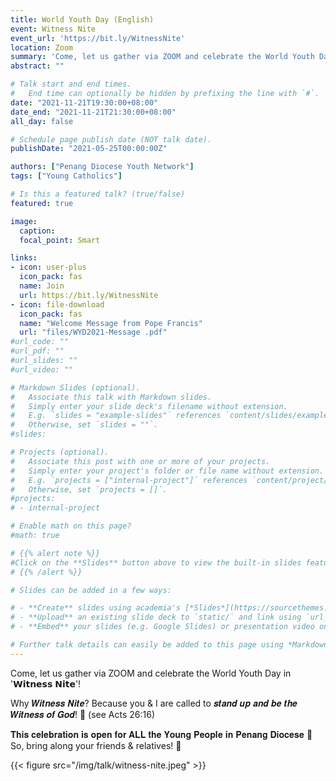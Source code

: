 ```yaml
---
title: World Youth Day (English)
event: Witness Nite
event_url: 'https://bit.ly/WitnessNite'
location: Zoom
summary: 'Come, let us gather via ZOOM and celebrate the World Youth Day in 𝗪𝗶𝘁𝗻𝗲𝘀𝘀 𝗡𝗶𝘁𝗲!'
abstract: ""

# Talk start and end times.
#   End time can optionally be hidden by prefixing the line with `#`.
date: "2021-11-21T19:30:00+08:00"
date_end: "2021-11-21T21:30:00+08:00"
all_day: false

# Schedule page publish date (NOT talk date).
publishDate: "2021-05-25T00:00:00Z"

authors: ["Penang Diocese Youth Network"]
tags: ["𝚈𝚘𝚞𝚗𝚐 𝙲𝚊𝚝𝚑𝚘𝚕𝚒𝚌𝚜"]

# Is this a featured talk? (true/false)
featured: true

image:
  caption:
  focal_point: Smart

links:
- icon: user-plus
  icon_pack: fas
  name: Join
  url: https://bit.ly/WitnessNite
- icon: file-download
  icon_pack: fas
  name: "Welcome Message from Pope Francis"
  url: "files/WYD2021-Message .pdf"
#url_code: ""
#url_pdf: ""
#url_slides: ""
#url_video: ""

# Markdown Slides (optional).
#   Associate this talk with Markdown slides.
#   Simply enter your slide deck's filename without extension.
#   E.g. `slides = "example-slides"` references `content/slides/example-slides.md`.
#   Otherwise, set `slides = ""`.
#slides:

# Projects (optional).
#   Associate this post with one or more of your projects.
#   Simply enter your project's folder or file name without extension.
#   E.g. `projects = ["internal-project"]` references `content/project/deep-learning/index.md`.
#   Otherwise, set `projects = []`.
#projects:
# - internal-project

# Enable math on this page?
#math: true

# {{% alert note %}}
#Click on the **Slides** button above to view the built-in slides feature.
# {{% /alert %}}

# Slides can be added in a few ways:

# - **Create** slides using academia's [*Slides*](https://sourcethemes.com/academic/docs/managing-content/#create-slides) feature and link using `slides` parameter in the front matter of the talk file
# - **Upload** an existing slide deck to `static/` and link using `url_slides` parameter in the front matter of the talk file
# - **Embed** your slides (e.g. Google Slides) or presentation video on this page using [shortcodes](https://sourcethemes.com/academic/docs/writing-markdown-latex/).

# Further talk details can easily be added to this page using *Markdown* and $\rm \LaTeX$ math code.
---
```


Come, let us gather via ZOOM and celebrate the World Youth Day in '𝗪𝗶𝘁𝗻𝗲𝘀𝘀 𝗡𝗶𝘁𝗲'!

Why 𝑾𝒊𝒕𝒏𝒆𝒔𝒔 𝑵𝒊𝒕𝒆?
Because you & I are called to 𝒔𝒕𝒂𝒏𝒅 𝒖𝒑 𝒂𝒏𝒅 𝒃𝒆 𝒕𝒉𝒆 𝑾𝒊𝒕𝒏𝒆𝒔𝒔 𝒐𝒇 𝑮𝒐𝒅! 👑 (see Acts 26:16)

𝐓𝐡𝐢𝐬 𝐜𝐞𝐥𝐞𝐛𝐫𝐚𝐭𝐢𝐨𝐧 𝐢𝐬 𝐨𝐩𝐞𝐧 𝐟𝐨𝐫 𝐀𝐋𝐋 𝐭𝐡𝐞 𝐘𝐨𝐮𝐧𝐠 𝐏𝐞𝐨𝐩𝐥𝐞 𝐢𝐧 𝐏𝐞𝐧𝐚𝐧𝐠 𝐃𝐢𝐨𝐜𝐞𝐬𝐞 🤯 So, bring along your friends & relatives! 🥳

{{< figure src="/img/talk/witness-nite.jpeg" >}}
